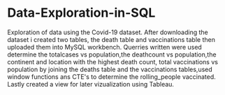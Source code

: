 # Data-Exploration-in-SQL
Exploration of data using the Covid-19 dataset.
After downloading the dataset i created two tables, the death table and vaccinations table then uploaded them into MySQL workbench.
 Querries written were used  determine the totalcases vs population,the deathcount vs population,the continent and location with the highest 
death count, 
total vaccinations vs population by joining the deaths table and the vaccinations tables,used window functions ans CTE's to determine the rolling_people vaccinated.
Lastly created a view for later vizualization using Tableau.
